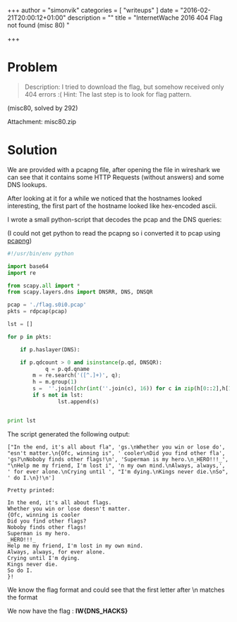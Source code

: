 +++
author = "simonvik"
categories = [ "writeups" ]
date = "2016-02-21T20:00:12+01:00"
description = ""
title = "InternetWache 2016 404 Flag not found (misc 80) "

+++

# Problem

> Description: I tried to download the flag, but somehow received only 404 errors
:( Hint: The last step is to look for flag pattern.

(misc80, solved by 292)

Attachment: misc80.zip

# Solution

We are provided with a pcapng file, after opening the file in wireshark we can
see that it contains some HTTP Requests (without answers) and some DNS lookups.

After looking at it for a while we noticed that the hostnames looked
interesting, the first part of the hostname looked like hex-encoded ascii.


I wrote a small python-script that decodes the pcap and the DNS queries:

(I could not get python to read the pcapng so i converted it to pcap using [pcapng](http://pcapng.com/))

~~~PYTHON
#!/usr/bin/env python

import base64
import re

from scapy.all import *
from scapy.layers.dns import DNSRR, DNS, DNSQR

pcap = './flag.s0i0.pcap'
pkts = rdpcap(pcap)

lst = []

for p in pkts:

    if p.haslayer(DNS):

	if p.qdcount > 0 and isinstance(p.qd, DNSQR):
            q = p.qd.qname
	    m = re.search('([^.]+)', q);
	    h = m.group(1)
	    s =  ''.join([chr(int(''.join(c), 16)) for c in zip(h[0::2],h[1::2])])
	    if s not in lst:
                lst.append(s)


print lst
~~~

The script generated the  following output:

~~~
["In the end, it's all about fla", 'gs.\nWhether you win or lose do', "esn't matter.\n{Ofc, winning is", ' cooler\nDid you find other fla', 'gs?\nNoboby finds other flags!\n', 'Superman is my hero.\n_HERO!!!_', "\nHelp me my friend, I'm lost i", 'n my own mind.\nAlways, always,', ' for ever alone.\nCrying until ', "I'm dying.\nKings never die.\nSo", ' do I.\n}!\n']

Pretty printed:

In the end, it's all about flags.
Whether you win or lose doesn't matter.
{Ofc, winning is cooler
Did you find other flags?
Noboby finds other flags!
Superman is my hero.
_HERO!!!_
Help me my friend, I'm lost in my own mind.
Always, always, for ever alone.
Crying until I'm dying.
Kings never die.
So do I.
}!

~~~

We know the flag format and could see that the first letter after \n matches the format

We now have the flag : **IW{DNS_HACKS}**
